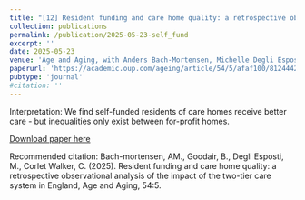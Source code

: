 ```yaml
---
title: "[12] Resident funding and care home quality: a retrospective observational analysis of the impact of the two-tier care system in England"
collection: publications
permalink: /publication/2025-05-23-self_fund
excerpt: ''
date: 2025-05-23
venue: 'Age and Aging, with Anders Bach-Mortensen, Michelle Degli Esposti and Christine Corlet Walker'
paperurl: 'https://academic.oup.com/ageing/article/54/5/afaf100/8124442'
pubtype: 'journal'
#citation: ''
---
```

Interpretation: We find self-funded residents of care homes receive better care - but inequalities only exist between for-profit homes.

[Download paper here](https://academic.oup.com/ageing/article/54/5/afaf100/8124442)


Recommended citation: Bach-mortensen, AM., Goodair, B.,  Degli Esposti, M., Corlet Walker, C. (2025). Resident funding and care home quality: a retrospective observational analysis of the impact of the two-tier care system in England, Age and Aging, 54:5.


